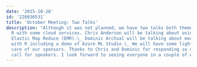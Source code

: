 ```yaml
---
date: '2015-10-28'
id: '226036531'
title: 'October Meeting: Two Talks'
description: "Although it was not planned, we have two talks both themed around integrating
  R with some cloud services. Chris Anderson will be talking about using R with Amazon
  Elastic Map Reduce (EMR).\_ Dominic Archual will be talking about machine learning
  with R including a demo of Azure ML Studio.\_ We will have some light dinner food
  care of our sponsors. Thanks to Chris and Dominic for responding so quickly to the
  call for speakers. I look forward to seeing everyone in a couple of weeks. "
---
```

